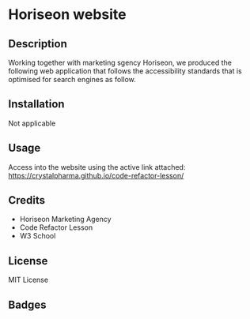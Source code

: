 # Horiseon website
## Description
Working together with marketing sgency Horiseon, we produced the following web application that follows the accessibility standards that is optimised for search engines as follow.

## Installation
Not applicable

## Usage
Access into the website using the active link attached: https://crystalpharma.github.io/code-refactor-lesson/

## Credits
- Horiseon Marketing Agency
- Code Refactor Lesson
- W3 School

## License
MIT License

## Badges
